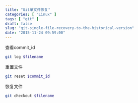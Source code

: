 ```yaml
---
title: "Git单文件恢复"
categories: [ "Linux" ]
tags: [ "git" ]
draft: false
slug: "git-single-file-recovery-to-the-historical-version"
date: "2015-11-24 09:59:00"
---
```


查看commit_id
```bash
git log $filename  
```
重置文件
```bash
git reset $commit_id  
```
恢复文件
```bash
git checkout $filename 
```